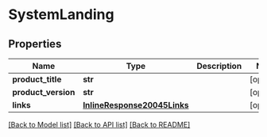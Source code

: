 # SystemLanding

## Properties
Name | Type | Description | Notes
------------ | ------------- | ------------- | -------------
**product_title** | **str** |  | [optional] 
**product_version** | **str** |  | [optional] 
**links** | [**InlineResponse20045Links**](InlineResponse20045Links.md) |  | [optional] 

[[Back to Model list]](../README.md#documentation-for-models) [[Back to API list]](../README.md#documentation-for-api-endpoints) [[Back to README]](../README.md)


